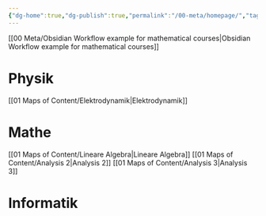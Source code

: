 ```yaml
---
{"dg-home":true,"dg-publish":true,"permalink":"/00-meta/homepage/","tags":"gardenEntry","dgHomeLink":true,"dgPassFrontmatter":true}
---
```



[[00 Meta/Obsidian Workflow example for mathematical courses|Obsidian Workflow example for mathematical courses]]

# Physik
[[01 Maps of Content/Elektrodynamik|Elektrodynamik]]
# Mathe
[[01 Maps of Content/Lineare Algebra|Lineare Algebra]]
[[01 Maps of Content/Analysis 2|Analysis 2]]
[[01 Maps of Content/Analysis 3|Analysis 3]]
# Informatik
